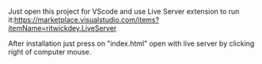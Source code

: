 Just open this project for VScode and use Live Server extension to run it:https://marketplace.visualstudio.com/items?itemName=ritwickdey.LiveServer

After installation just press on "index.html" open with live server by clicking right of computer mouse.